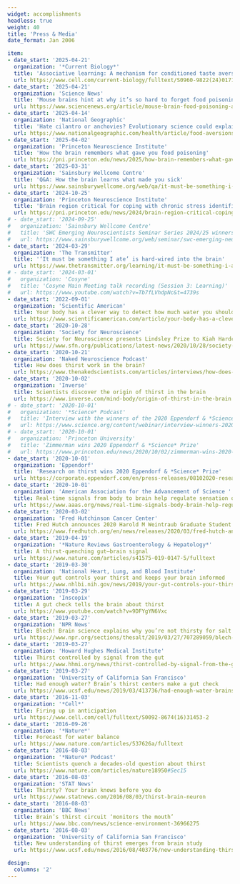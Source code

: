 ```yaml
---
widget: accomplishments
headless: true
weight: 40
title: 'Press & Media'
date_format: Jan 2006

item:
- date_start: '2025-04-21'
  organization: '*Current Biology*'
  title: 'Associative learning: A mechanism for conditioned taste aversion'
  url: https://www.cell.com/current-biology/fulltext/S0960-9822(24)01714-7
- date_start: '2025-04-21'
  organization: 'Science News'
  title: 'Mouse brains hint at why it’s so hard to forget food poisoning'
  url: https://www.sciencenews.org/article/mouse-brain-food-poisoning-amygdala
- date_start: '2025-04-14'
  organization: 'National Geographic'
  title: 'Hate cilantro or anchovies? Evolutionary science could explain why'
  url: https://www.nationalgeographic.com/health/article/food-aversions-disgust-taste-smell
- date_start: '2025-04-02'
  organization: 'Princeton Neuroscience Institute'
  title: 'How the brain remembers what gave you food poisoning'
  url: https://pni.princeton.edu/news/2025/how-brain-remembers-what-gave-you-food-poisoning
- date_start: '2025-03-31'
  organization: 'Sainsbury Wellcome Centre'
  title: 'Q&A: How the brain learns what made you sick'
  url: https://www.sainsburywellcome.org/web/qa/it-must-be-something-i-ate-how-brain-learns-what-made-you-sick
- date_start: '2024-10-25'
  organization: 'Princeton Neuroscience Institute'
  title: 'Brain region critical for coping with chronic stress identified in mice'
  url: https://pni.princeton.edu/news/2024/brain-region-critical-coping-chronic-stress-identified-mice
# - date_start: '2024-09-25'
#   organization: 'Sainsbury Wellcome Centre'
#   title: 'SWC Emerging Neuroscientists Seminar Series 2024/25 winners announced'
#   url: https://www.sainsburywellcome.org/web/seminar/swc-emerging-neuroscientists-seminar-series-202425-winners-announced
- date_start: '2024-03-29'
  organization: 'The Transmitter'
  title: '‘It must be something I ate’ is hard-wired into the brain'
  url: https://www.thetransmitter.org/learning/it-must-be-something-i-ate-is-hard-wired-into-the-brain
# - date_start: '2024-03-01'
#   organization: 'Cosyne'
#   title: 'Cosyne Main Meeting talk recording (Session 3: Learning)'
#   url: https://www.youtube.com/watch?v=Tb7fLVhdpNc&t=4739s
- date_start: '2022-09-01'
  organization: 'Scientific American'
  title: Your body has a clever way to detect how much water you should drink every day
  url: https://www.scientificamerican.com/article/your-body-has-a-clever-way-to-detect-how-much-water-you-should-drink-every-day
- date_start: '2020-10-28'
  organization: 'Society for Neuroscience'
  title: Society for Neuroscience presents Lindsley Prize to Kiah Hardcastle and Christopher Zimmerman
  url: https://www.sfn.org/publications/latest-news/2020/10/28/society-for-neuroscience-presents-lindsley-prize-to-kiah-hardcastle-and-christopher-zimmerman
- date_start: '2020-10-21'
  organization: 'Naked Neuroscience Podcast'
  title: How does thirst work in the brain?
  url: https://www.thenakedscientists.com/articles/interviews/how-does-thirst-work-brain
- date_start: '2020-10-02'
  organization: 'Inverse'
  title: Scientists discover the origin of thirst in the brain
  url: https://www.inverse.com/mind-body/origin-of-thirst-in-the-brain
# - date_start: '2020-10-01'
#   organization: '*Science* Podcast'
#   title: 'Interview with the winners of the 2020 Eppendorf & *Science* Prize for Neurobiology'
#   url: https://www.science.org/content/webinar/interview-winners-2020-eppendorf-science-prize-neurobiology
# - date_start: '2020-10-01'
#   organization: 'Princeton University'
#   title: 'Zimmerman wins 2020 Eppendorf & *Science* Prize'
#   url: https://www.princeton.edu/news/2020/10/02/zimmerman-wins-2020-eppendorf-and-science-prize
- date_start: '2020-10-01'
  organization: 'Eppendorf'
  title: 'Research on thirst wins 2020 Eppendorf & *Science* Prize'
  url: https://corporate.eppendorf.com/en/press-releases/08102020-research-on-thirst-wins-2020-eppendorf-science-prize
- date_start: '2020-10-01'
  organization: 'American Association for the Advancement of Science '
  title: Real-time signals from body to brain help regulate sensation of thirst
  url: https://www.aaas.org/news/real-time-signals-body-brain-help-regulate-sensation-thirst
- date_start: '2020-03-02'
  organization: 'Fred Hutchinson Cancer Center'
  title: Fred Hutch announces 2020 Harold M Weintraub Graduate Student Award recipients
  url: https://www.fredhutch.org/en/news/releases/2020/03/fred-hutch-announces-2020-harold-weintraub-graduate-student-award-recipents.html
- date_start: '2019-04-19'
  organization: '*Nature Reviews Gastroenterology & Hepatology*'
  title: A thirst-quenching gut–brain signal
  url: https://www.nature.com/articles/s41575-019-0147-5/fulltext
- date_start: '2019-03-30'
  organization: 'National Heart, Lung, and Blood Institute'
  title: Your gut controls your thirst and keeps your brain informed
  url: https://www.nhlbi.nih.gov/news/2019/your-gut-controls-your-thirst-and-keeps-your-brain-informed
- date_start: '2019-03-29'
  organization: 'Inscopix'
  title: A gut check tells the brain about thirst
  url: https://www.youtube.com/watch?v=9DFYgYN6Vxc
- date_start: '2019-03-27'
  organization: 'NPR News'
  title: Blech! Brain science explains why you’re not thirsty for salt water
  url: https://www.npr.org/sections/thesalt/2019/03/27/707289059/blech-brain-science-explains-why-youre-not-thirsty-for-salt-water
- date_start: '2019-03-27'
  organization: 'Howard Hughes Medical Institute'
  title: Thirst controlled by signal from the gut
  url: https://www.hhmi.org/news/thirst-controlled-by-signal-from-the-gut
- date_start: '2019-03-27'
  organization: 'University of California San Francisco'
  title: Had enough water? Brain’s thirst centers make a gut check
  url: https://www.ucsf.edu/news/2019/03/413736/had-enough-water-brains-thirst-centers-make-gut-check
- date_start: '2016-11-03'
  organization: '*Cell*'
  title: Firing up in anticipation
  url: https://www.cell.com/cell/fulltext/S0092-8674(16)31453-2
- date_start: '2016-09-26'
  organization: '*Nature*'
  title: Forecast for water balance
  url: https://www.nature.com/articles/537626a/fulltext
- date_start: '2016-08-03'
  organization: '*Nature* Podcast'
  title: Scientists quench a decades-old question about thirst
  url: https://www.nature.com/articles/nature18950#Sec15
- date_start: '2016-08-03'
  organization: 'STAT News'
  title: Thirsty? Your brain knows before you do
  url: https://www.statnews.com/2016/08/03/thirst-brain-neuron
- date_start: '2016-08-03'
  organization: 'BBC News'
  title: Brain’s thirst circuit ‘monitors the mouth’
  url: https://www.bbc.com/news/science-environment-36966275
- date_start: '2016-08-03'
  organization: 'University of California San Francisco'
  title: New understanding of thirst emerges from brain study
  url: https://www.ucsf.edu/news/2016/08/403776/new-understanding-thirst-emerges-brain-study

design:
  columns: '2'
---
```

